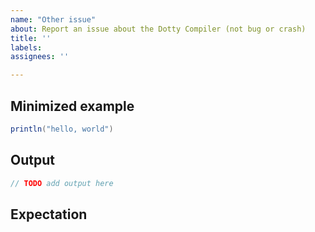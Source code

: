 ```yaml
---
name: "Other issue"
about: Report an issue about the Dotty Compiler (not bug or crash)
title: ''
labels:
assignees: ''

---
```


## Minimized example

```Scala
println("hello, world")
```

## Output

```scala
// TODO add output here
```

## Expectation
